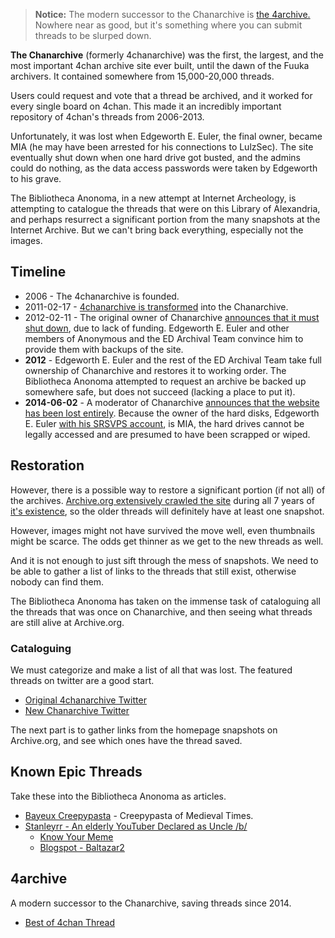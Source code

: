> **Notice:** The modern successor to the Chanarchive is [the 4archive.](http://4archive.org) Nowhere near as good, but it's something where you can submit threads to be slurped down.

**The Chanarchive** (formerly 4chanarchive) was the first, the largest, and the most important 4chan archive site ever built, until the dawn of the Fuuka archivers. It contained somewhere from 15,000-20,000 threads.

Users could request and vote that a thread be archived, and it worked for every single board on 4chan. This made it an incredibly important repository of 4chan's threads from 2006-2013.

Unfortunately, it was lost when Edgeworth E. Euler, the final owner, became MIA (he may have been arrested for his connections to LulzSec). The site eventually shut down when one hard drive got busted, and the admins could do nothing, as the data access passwords were taken by Edgeworth to his grave.  

The Bibliotheca Anonoma, in a new attempt at Internet Archeology, is attempting to catalogue the threads that were on this Library of Alexandria, and perhaps resurrect a significant portion from the many snapshots at the Internet Archive. But we can't bring back everything, especially not the images.

## Timeline

* 2006 - The 4chanarchive is founded.
* 2011-02-17 - [4chanarchive is transformed](https://web.archive.org/web/20120511204219/http://4chanarchive.org/) into the Chanarchive.
* 2012-02-11 - The original owner of Chanarchive [announces that it must shut down](http://imgur.com/zd0Pj), due to lack of funding. Edgeworth E. Euler and other members of Anonymous and the ED Archival Team convince him to provide them with backups of the site.
* **2012** - Edgeworth E. Euler and the rest of the ED Archival Team take full ownership of Chanarchive and restores it to working order. The Bibliotheca Anonoma attempted to request an archive be backed up somewhere safe, but does not succeed (lacking a place to put it).
* **2014-06-02** - A moderator of Chanarchive [announces that the website has been lost entirely](https://www.facebook.com/chanarchive/posts/865975716765277). Because the owner of the hard disks, Edgeworth E. Euler [with his SRSVPS account](http://www.ripoffreport.com/r/srsvpscom/internet/srsvpscom-A-letter-forwarded-to-me-from-Sweden-Dedicated-indicates-Encyclopedia-Dramatica-904557), is MIA, the hard drives cannot be legally accessed and are presumed to have been scrapped or wiped.

## Restoration

However, there is a possible way to restore a significant portion (if not all) of the archives. [Archive.org extensively crawled the site](https://web.archive.org/web/20120511204219/http://4chanarchive.org/) during all 7 years of [it's existence](https://web.archive.org/web/20120328160130/http://chanarchive.org/4chan/), so the older threads will definitely have at least one snapshot. 

However, images might not have survived the move well, even thumbnails might be scarce. The odds get thinner as we get to the new threads as well.

And it is not enough to just sift through the mess of snapshots. We need to be able to gather a list of links to the threads that still exist, otherwise nobody can find them.

The Bibliotheca Anonoma has taken on the immense task of cataloguing all the threads that was once on Chanarchive, and then seeing what threads are still alive at Archive.org.

### Cataloguing

We must categorize and make a list of all that was lost. The featured threads on twitter are a good start.

* [Original 4chanarchive Twitter](https://twitter.com/fourchanarchive)
* [New Chanarchive Twitter](https://twitter.com/chanarchive)

The next part is to gather links from the homepage snapshots on Archive.org, and see which ones have the thread saved.

## Known Epic Threads

Take these into the Bibliotheca Anonoma as articles.

* [Bayeux Creepypasta](https://web.archive.org/web/20100613041710/http://4chanarchive.org/brchive/dspl_thread.php5?thread_id=4216791&x=Moar+Bayeux+Creepypasta) - Creepypasta of Medieval Times.
* [Stanleyrr - An elderly YouTuber Declared as Uncle /b/](https://web.archive.org/web/20120208160451/http://www.chanarchive.org/4chan/b/35665/so-you-wanna-change-the-world-we-do-it-one-view-at-a-time-www-youtube-com-user-stanleyrr)
  * [Know Your Meme](http://knowyourmeme.com/memes/uncle-b)
  * [Blogspot - Baltazar2](http://baltazar2.blogspot.com/)

## 4archive

A modern successor to the Chanarchive, saving threads since 2014.

* [Best of 4chan Thread](http://www.4archive.org/b/thread/581131414)